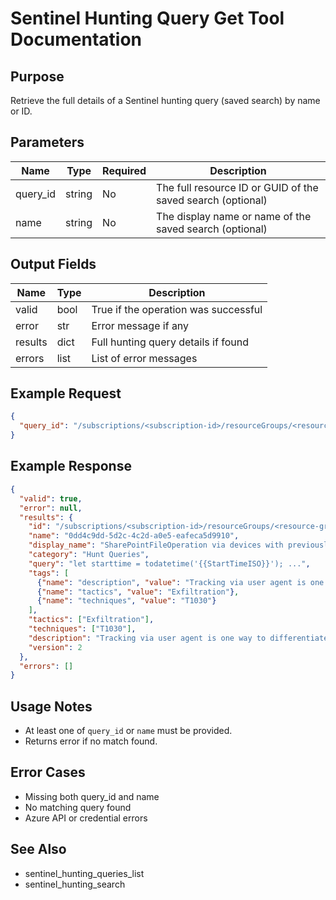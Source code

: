 # Sentinel Hunting Query Get Tool Documentation

## Purpose
Retrieve the full details of a Sentinel hunting query (saved search) by name or ID.

## Parameters
| Name     | Type   | Required | Description                                                    |
|----------|--------|----------|----------------------------------------------------------------|
| query_id | string | No       | The full resource ID or GUID of the saved search (optional)    |
| name     | string | No       | The display name or name of the saved search (optional)        |

## Output Fields
| Name        | Type   | Description                                         |
|-------------|--------|-----------------------------------------------------|
| valid       | bool   | True if the operation was successful                |
| error       | str    | Error message if any                                |
| results     | dict   | Full hunting query details if found                 |
| errors      | list   | List of error messages                              |

## Example Request
```json
{
  "query_id": "/subscriptions/<subscription-id>/resourceGroups/<resource-group>/providers/Microsoft.OperationalInsights/workspaces/<workspace-name>/savedSearches/<query-id>"
}
```

## Example Response
```json
{
  "valid": true,
  "error": null,
  "results": {
    "id": "/subscriptions/<subscription-id>/resourceGroups/<resource-group>/providers/Microsoft.OperationalInsights/workspaces/<workspace-name>/savedSearches/<query-id>",
    "name": "0dd4c9dd-5d2c-4c2d-a0e5-eafeca5d9910",
    "display_name": "SharePointFileOperation via devices with previously unseen user agents",
    "category": "Hunt Queries",
    "query": "let starttime = todatetime('{{StartTimeISO}}'); ...",
    "tags": [
      {"name": "description", "value": "Tracking via user agent is one way ..."},
      {"name": "tactics", "value": "Exfiltration"},
      {"name": "techniques", "value": "T1030"}
    ],
    "tactics": ["Exfiltration"],
    "techniques": ["T1030"],
    "description": "Tracking via user agent is one way to differentiate ...",
    "version": 2
  },
  "errors": []
}
```

## Usage Notes
- At least one of `query_id` or `name` must be provided.
- Returns error if no match found.

## Error Cases
- Missing both query_id and name
- No matching query found
- Azure API or credential errors

## See Also
- sentinel_hunting_queries_list
- sentinel_hunting_search
